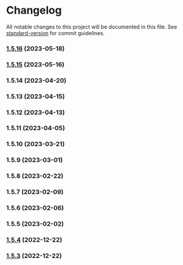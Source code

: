 # Changelog

All notable changes to this project will be documented in this file. See [standard-version](https://github.com/conventional-changelog/standard-version) for commit guidelines.

### [1.5.16](https://github.com/Devwares-Team/cdbreact/compare/v1.5.15...v1.5.16) (2023-05-18)

### [1.5.15](https://github.com/Devwares-Team/cdbreact/compare/v1.5.14...v1.5.15) (2023-05-16)

### 1.5.14 (2023-04-20)

### 1.5.13 (2023-04-15)

### 1.5.12 (2023-04-13)

### 1.5.11 (2023-04-05)

### 1.5.10 (2023-03-21)

### 1.5.9 (2023-03-01)

### 1.5.8 (2023-02-22)

### 1.5.7 (2023-02-09)

### 1.5.6 (2023-02-06)

### 1.5.5 (2023-02-02)

### [1.5.4](https://github.com/Devwares-Team/cdbreact/compare/v1.5.3...v1.5.4) (2022-12-22)

### [1.5.3](https://github.com/Devwares-Team/cdbreact/compare/v1.5.2...v1.5.3) (2022-12-22)
